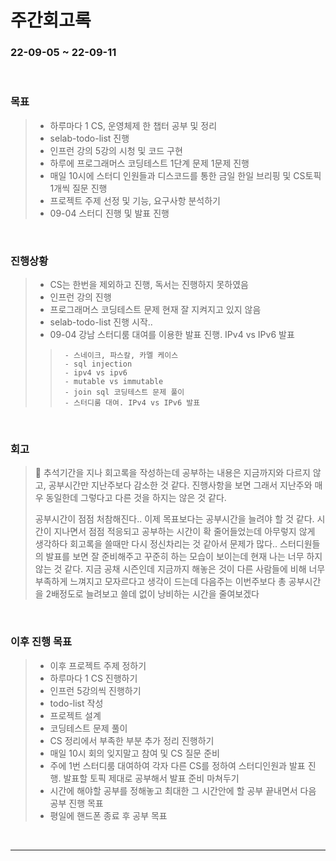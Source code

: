 # 주간회고록
### 22-09-05 ~ 22-09-11

<br>

### 목표
>- 하루마다 1 CS, 운영체제 한 챕터 공부 및 정리
>- selab-todo-list 진행
>- 인프런 강의 5강의 시청 및 코드 구현
>- 하루에 프로그래머스 코딩테스트 1단계 문제 1문제 진행
>- 매일 10시에 스터디 인원들과 디스코드를 통한 금일 한일 브리핑 및 CS토픽 1개씩 질문 진행
>- 프로젝트 주제 선정 및 기능, 요구사항 분석하기
>- 09-04 스터디 진행 및 발표 진행

<br>

### 진행상황
>- CS는 한번을 제외하고 진행, 독서는 진행하지 못하였음
>- 인프런 강의 진행
>- 프로그래머스 코딩테스트 문제 현재 잘 지켜지고 있지 않음
>- selab-todo-list 진행 시작..
>- 09-04 강남 스터디룸 대여를 이용한 발표 진행. IPv4 vs IPv6 발표
>>      - 스네이크, 파스칼, 카멜 케이스
>>      - sql injection
>>      - ipv4 vs ipv6
>>      - mutable vs immutable
>>      - join sql 코딩테스트 문제 풀이
>>      - 스터디룸 대여. IPv4 vs IPv6 발표

<br>

### 회고
> 🛐 추석기간을 지나 회고록을 작성하는데 공부하는 내용은 지금까지와 다르지 않고, 공부시간만 지난주보다 감소한 것 같다. 진행사항을 보면 그래서 지난주와 매우 동일한데 그렇다고 다른 것을 하지는 않은 것 같다.
>
> 공부시간이 점점 처참해진다.. 이제 목표보다는 공부시간을 늘려야 할 것 같다. 시간이 지나면서 점점 적응되고 공부하는 시간이 확 줄어들었는데 아무렇지 않게 생각하다 회고록을 쓸때만 다시 정신차리는 것 같아서 문제가 많다.. 스터디원들의 발표를 보면 잘 준비해주고 꾸준히 하는 모습이 보이는데 현재 나는 너무 하지 않는 것 같다. 지금 공채 시즌인데 지금까지 해놓은 것이 다른 사람들에 비해 너무 부족하게 느껴지고 모자르다고 생각이 드는데 다음주는 이번주보다 총 공부시간을 2배정도로 늘려보고 쓸데 없이 낭비하는 시간을 줄여보겠다

<br>

### 이후 진행 목표
>- 이후 프로젝트 주제 정하기
>- 하루마다 1 CS 진행하기
>- 인프런 5강의씩 진행하기
>- todo-list 작성
>- 프로젝트 설계
>- 코딩테스트 문제 풀이
>- CS 정리에서 부족한 부분 추가 정리 진행하기
>- 매일 10시 회의 잊지말고 참여 및 CS 질문 준비
>- 주에 1번 스터디룸 대여하여 각자 다른 CS를 정하여 스터디인원과 발표 진행. 발표할 토픽 제대로 공부해서 발표 준비 마쳐두기
>- 시간에 해야할 공부를 정해놓고 최대한 그 시간안에 할 공부 끝내면서 다음 공부 진행 목표
>- 평일에 핸드폰 종료 후 공부 목표

<br/>

------------  